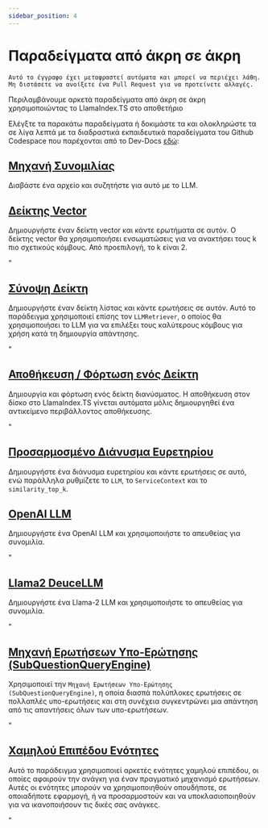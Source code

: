 ```yaml
---
sidebar_position: 4
---
```


# Παραδείγματα από άκρη σε άκρη

`Αυτό το έγγραφο έχει μεταφραστεί αυτόματα και μπορεί να περιέχει λάθη. Μη διστάσετε να ανοίξετε ένα Pull Request για να προτείνετε αλλαγές.`

Περιλαμβάνουμε αρκετά παραδείγματα από άκρη σε άκρη χρησιμοποιώντας το LlamaIndex.TS στο αποθετήριο

Ελέγξτε τα παρακάτω παραδείγματα ή δοκιμάστε τα και ολοκληρώστε τα σε λίγα λεπτά με τα διαδραστικά εκπαιδευτικά παραδείγματα του Github Codespace που παρέχονται από το Dev-Docs [εδώ](https://codespaces.new/team-dev-docs/lits-dev-docs-playground?devcontainer_path=.devcontainer%2Fjavascript_ltsquickstart%2Fdevcontainer.json):

## [Μηχανή Συνομιλίας](https://github.com/run-llama/LlamaIndexTS/blob/main/examples/chatEngine.ts)

Διαβάστε ένα αρχείο και συζητήστε για αυτό με το LLM.

## [Δείκτης Vector](https://github.com/run-llama/LlamaIndexTS/blob/main/examples/vectorIndex.ts)

Δημιουργήστε έναν δείκτη vector και κάντε ερωτήματα σε αυτόν. Ο δείκτης vector θα χρησιμοποιήσει ενσωματώσεις για να ανακτήσει τους k πιο σχετικούς κόμβους. Από προεπιλογή, το k είναι 2.

"

## [Σύνοψη Δείκτη](https://github.com/run-llama/LlamaIndexTS/blob/main/examples/summaryIndex.ts)

Δημιουργήστε έναν δείκτη λίστας και κάντε ερωτήσεις σε αυτόν. Αυτό το παράδειγμα χρησιμοποιεί επίσης τον `LLMRetriever`, ο οποίος θα χρησιμοποιήσει το LLM για να επιλέξει τους καλύτερους κόμβους για χρήση κατά τη δημιουργία απάντησης.

"

## [Αποθήκευση / Φόρτωση ενός Δείκτη](https://github.com/run-llama/LlamaIndexTS/blob/main/examples/storageContext.ts)

Δημιουργία και φόρτωση ενός δείκτη διανύσματος. Η αποθήκευση στον δίσκο στο LlamaIndex.TS γίνεται αυτόματα μόλις δημιουργηθεί ένα αντικείμενο περιβάλλοντος αποθήκευσης.

"

## [Προσαρμοσμένο Διάνυσμα Ευρετηρίου](https://github.com/run-llama/LlamaIndexTS/blob/main/examples/vectorIndexCustomize.ts)

Δημιουργήστε ένα διάνυσμα ευρετηρίου και κάντε ερωτήσεις σε αυτό, ενώ παράλληλα ρυθμίζετε το `LLM`, το `ServiceContext` και το `similarity_top_k`.

## [OpenAI LLM](https://github.com/run-llama/LlamaIndexTS/blob/main/examples/openai.ts)

Δημιουργήστε ένα OpenAI LLM και χρησιμοποιήστε το απευθείας για συνομιλία.

"

## [Llama2 DeuceLLM](https://github.com/run-llama/LlamaIndexTS/blob/main/examples/llamadeuce.ts)

Δημιουργήστε ένα Llama-2 LLM και χρησιμοποιήστε το απευθείας για συνομιλία.

"

## [Μηχανή Ερωτήσεων Υπο-Ερώτησης (SubQuestionQueryEngine)](https://github.com/run-llama/LlamaIndexTS/blob/main/examples/subquestion.ts)

Χρησιμοποιεί την `Μηχανή Ερωτήσεων Υπο-Ερώτησης (SubQuestionQueryEngine)`, η οποία διασπά πολύπλοκες ερωτήσεις σε πολλαπλές υπο-ερωτήσεις και στη συνέχεια συγκεντρώνει μια απάντηση από τις απαντήσεις όλων των υπο-ερωτήσεων.

"

## [Χαμηλού Επιπέδου Ενότητες](https://github.com/run-llama/LlamaIndexTS/blob/main/examples/lowlevel.ts)

Αυτό το παράδειγμα χρησιμοποιεί αρκετές ενότητες χαμηλού επιπέδου, οι οποίες αφαιρούν την ανάγκη για έναν πραγματικό μηχανισμό ερωτήσεων. Αυτές οι ενότητες μπορούν να χρησιμοποιηθούν οπουδήποτε, σε οποιαδήποτε εφαρμογή, ή να προσαρμοστούν και να υποκλασιοποιηθούν για να ικανοποιήσουν τις δικές σας ανάγκες.

"
